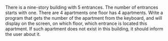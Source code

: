 There is a nine-story building with 5 entrances. The number of entrances starts with one. There are 4 apartments 
one floor has 4 apartments. Write a program that gets the number of the apartment from the keyboard, and 
will display on the screen, on which floor, which entrance is located this apartment. If such 
apartment does not exist in this building, it should inform the user about it.
